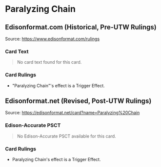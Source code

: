 # Paralyzing Chain

## Edisonformat.com (Historical, Pre-UTW Rulings)

Source: https://www.edisonformat.com/rulings

### Card Text

> No card text found for this card.

### Card Rulings

*   "Paralyzing Chain"'s effect is a Trigger Effect.

## Edisonformat.net (Revised, Post-UTW Rulings)

Source: https://edisonformat.net/card?name=Paralyzing%20Chain

### Edison-Accurate PSCT

> No Edison-Accurate PSCT available for this card.

### Card Rulings

*   Paralyzing Chain's effect is a Trigger Effect.
            